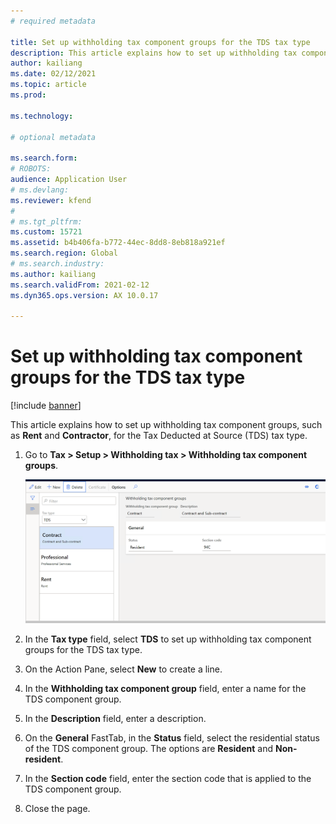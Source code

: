 ```yaml
---
# required metadata

title: Set up withholding tax component groups for the TDS tax type
description: This article explains how to set up withholding tax component groups, such as Rent and Contractor, for the Tax Deducted at Source (TDS) tax type.
author: kailiang
ms.date: 02/12/2021
ms.topic: article
ms.prod: 

ms.technology: 

# optional metadata

ms.search.form: 
# ROBOTS: 
audience: Application User
# ms.devlang: 
ms.reviewer: kfend
# 
# ms.tgt_pltfrm: 
ms.custom: 15721
ms.assetid: b4b406fa-b772-44ec-8dd8-8eb818a921ef
ms.search.region: Global
# ms.search.industry: 
ms.author: kailiang
ms.search.validFrom: 2021-02-12
ms.dyn365.ops.version: AX 10.0.17

---
```

# Set up withholding tax component groups for the TDS tax type

[!include [banner](../includes/banner.md)]

This article explains how to set up withholding tax component groups, such as **Rent** and **Contractor**, for the Tax Deducted at Source (TDS) tax type.

1. Go to **Tax \> Setup \> Withholding tax \> Withholding tax component groups**.

    [![Withholding tax component groups page.](./media/apac-ind-TDS-8.png)](./media/apac-ind-TDS-8.png)

2. In the **Tax type** field, select **TDS** to set up withholding tax component groups for the TDS tax type.
3. On the Action Pane, select **New** to create a line.
4. In the **Withholding tax component group** field, enter a name for the TDS component group.
5. In the **Description** field, enter a description.
6. On the **General** FastTab, in the **Status** field, select the residential status of the TDS component group. The options are **Resident** and **Non-resident**.
7. In the **Section code** field, enter the section code that is applied to the TDS component group.
8. Close the page.

